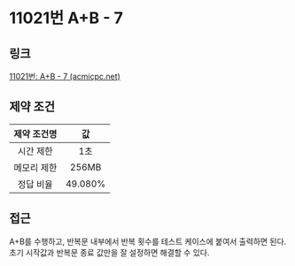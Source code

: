 # 11021번 A+B - 7

## 링크

[11021번: A+B - 7 (acmicpc.net)](https://www.acmicpc.net/problem/11021)

## 제약 조건

| 제약 조건명 |   값    |
| :---------: | :-----: |
|  시간 제한  |   1초   |
| 메모리 제한 |  256MB  |
|  정답 비율  | 49.080% |

## 접근

A+B를 수행하고, 반복문 내부에서 반복 횟수를 테스트 케이스에 붙여서 출력하면 된다. 초기 시작값과 반복문 종료 값만을 잘 설정하면 해결할 수 있다.
